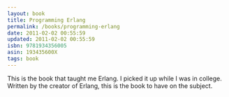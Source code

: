 ```yaml
---
layout: book
title: Programming Erlang
permalink: /books/programming-erlang
date: 2011-02-02 00:55:59
updated: 2011-02-02 00:55:59
isbn: 9781934356005
asin: 193435600X
tags: book
---
```

This is the book that taught me Erlang. I picked it up while I was in college.
Written by the creator of Erlang, this is the book to have on the subject.
